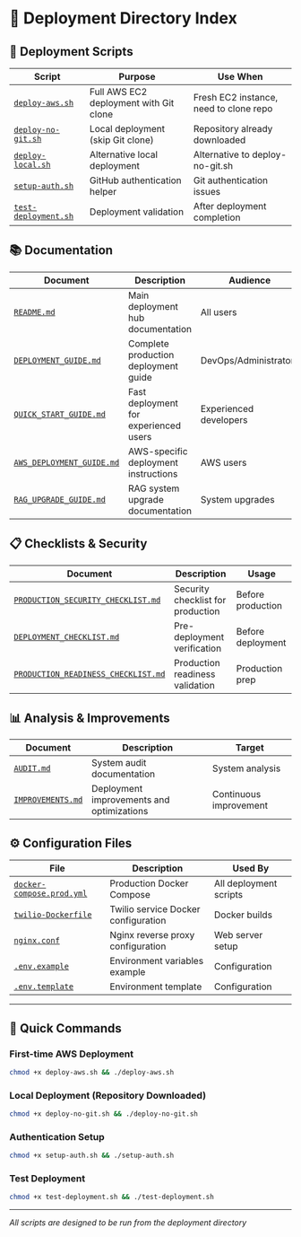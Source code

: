 # 📂 Deployment Directory Index

## 🔧 Deployment Scripts

| Script | Purpose | Use When |
|--------|---------|----------|
| [`deploy-aws.sh`](./deploy-aws.sh) | Full AWS EC2 deployment with Git clone | Fresh EC2 instance, need to clone repo |
| [`deploy-no-git.sh`](./deploy-no-git.sh) | Local deployment (skip Git clone) | Repository already downloaded |
| [`deploy-local.sh`](./deploy-local.sh) | Alternative local deployment | Alternative to deploy-no-git.sh |
| [`setup-auth.sh`](./setup-auth.sh) | GitHub authentication helper | Git authentication issues |
| [`test-deployment.sh`](./test-deployment.sh) | Deployment validation | After deployment completion |

## 📚 Documentation

| Document | Description | Audience |
|----------|-------------|----------|
| [`README.md`](./README.md) | Main deployment hub documentation | All users |
| [`DEPLOYMENT_GUIDE.md`](./DEPLOYMENT_GUIDE.md) | Complete production deployment guide | DevOps/Administrators |
| [`QUICK_START_GUIDE.md`](./QUICK_START_GUIDE.md) | Fast deployment for experienced users | Experienced developers |
| [`AWS_DEPLOYMENT_GUIDE.md`](./AWS_DEPLOYMENT_GUIDE.md) | AWS-specific deployment instructions | AWS users |
| [`RAG_UPGRADE_GUIDE.md`](./RAG_UPGRADE_GUIDE.md) | RAG system upgrade documentation | System upgrades |

## 📋 Checklists & Security

| Document | Description | Usage |
|----------|-------------|-------|
| [`PRODUCTION_SECURITY_CHECKLIST.md`](./PRODUCTION_SECURITY_CHECKLIST.md) | Security checklist for production | Before production |
| [`DEPLOYMENT_CHECKLIST.md`](./DEPLOYMENT_CHECKLIST.md) | Pre-deployment verification | Before deployment |
| [`PRODUCTION_READINESS_CHECKLIST.md`](./PRODUCTION_READINESS_CHECKLIST.md) | Production readiness validation | Production prep |

## 📊 Analysis & Improvements

| Document | Description | Target |
|----------|-------------|--------|
| [`AUDIT.md`](./AUDIT.md) | System audit documentation | System analysis |
| [`IMPROVEMENTS.md`](./IMPROVEMENTS.md) | Deployment improvements and optimizations | Continuous improvement |

## ⚙️ Configuration Files

| File | Description | Used By |
|------|-------------|---------|
| [`docker-compose.prod.yml`](./docker-compose.prod.yml) | Production Docker Compose | All deployment scripts |
| [`twilio-Dockerfile`](./twilio-Dockerfile) | Twilio service Docker configuration | Docker builds |
| [`nginx.conf`](./nginx.conf) | Nginx reverse proxy configuration | Web server setup |
| [`.env.example`](./.env.example) | Environment variables example | Configuration |
| [`.env.template`](./.env.template) | Environment template | Configuration |

---

## 🚀 Quick Commands

### First-time AWS Deployment
```bash
chmod +x deploy-aws.sh && ./deploy-aws.sh
```

### Local Deployment (Repository Downloaded)
```bash
chmod +x deploy-no-git.sh && ./deploy-no-git.sh
```

### Authentication Setup
```bash
chmod +x setup-auth.sh && ./setup-auth.sh
```

### Test Deployment
```bash
chmod +x test-deployment.sh && ./test-deployment.sh
```

---

*All scripts are designed to be run from the deployment directory*
